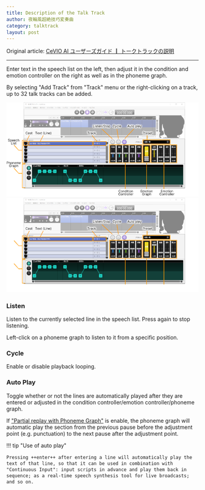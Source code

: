 ```yaml
---
title: Description of the Talk Track
author: 夜輪風超絶技巧変奏曲
category: talktrack
layout: post
---
```

Original article: [CeVIO AI ユーザーズガイド ┃ トークトラックの説明](https://cevio.jp/guide/cevio_ai/talktrack/)

---

Enter text in the speech list on the left, then adjust it in the condition and emotion controller on the right as well as in the phoneme graph.

By selecting "Add Track" from "Track" menu or the right-clicking on a track, up to 32 talk tracks can be added.

![talk track](images/talktrack_1.png#only-light)
![talk track](images/talktrack_1_dark.png#only-dark)

### Listen

Listen to the currently selected line in the speech list. Press again to stop listening.

Left-click on a phoneme graph to listen to it from a specific position.

### Cycle

Enable or disable playback looping.

### Auto Play

Toggle whether or not the lines are automatically played after they are entered or adjusted in the condition controller/emotion controller/phoneme graph.

If ["Partial replay with Phoneme Graph"](../../option/option/#partial-replay-with-phoneme-graph) is enable, the phoneme graph will automatic play the section from the previous pause before the adjustment point (e.g. punctuation) to the next pause after the adjustment point.

!!! tip "Use of auto play"

    Pressing ++enter++ after entering a line will automatically play the text of that line, so that it can be used in combination with "Continuous Input": input scripts in advance and play them back in sequence; as a real-time speech synthesis tool for live broadcasts; and so on.
